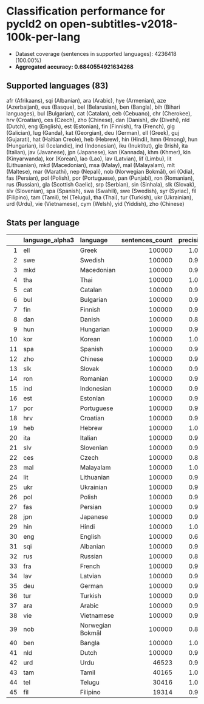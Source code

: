 # Classification performance for pycld2 on open-subtitles-v2018-100k-per-lang

- Dataset coverage (sentences in supported languages): 4236418 (100.00%)
- **Aggregated accuracy: 0.6840554921634268**

<h2 id="supported-languages">Supported languages (83)</h2>

afr (Afrikaans), sqi (Albanian), ara (Arabic), hye (Armenian), aze (Azerbaijani), eus (Basque), bel (Belarusian), ben (Bangla), bih (Bihari languages), bul (Bulgarian), cat (Catalan), ceb (Cebuano), chr (Cherokee), hrv (Croatian), ces (Czech), zho (Chinese), dan (Danish), div (Divehi), nld (Dutch), eng (English), est (Estonian), fin (Finnish), fra (French), glg (Galician), lug (Ganda), kat (Georgian), deu (German), ell (Greek), guj (Gujarati), hat (Haitian Creole), heb (Hebrew), hin (Hindi), hmn (Hmong), hun (Hungarian), isl (Icelandic), ind (Indonesian), iku (Inuktitut), gle (Irish), ita (Italian), jav (Javanese), jpn (Japanese), kan (Kannada), khm (Khmer), kin (Kinyarwanda), kor (Korean), lao (Lao), lav (Latvian), lif (Limbu), lit (Lithuanian), mkd (Macedonian), msa (Malay), mal (Malayalam), mlt (Maltese), mar (Marathi), nep (Nepali), nob (Norwegian Bokmål), ori (Odia), fas (Persian), pol (Polish), por (Portuguese), pan (Punjabi), ron (Romanian), rus (Russian), gla (Scottish Gaelic), srp (Serbian), sin (Sinhala), slk (Slovak), slv (Slovenian), spa (Spanish), swa (Swahili), swe (Swedish), syr (Syriac), fil (Filipino), tam (Tamil), tel (Telugu), tha (Thai), tur (Turkish), ukr (Ukrainian), urd (Urdu), vie (Vietnamese), cym (Welsh), yid (Yiddish), zho (Chinese)

<h2 id="metrics-per-language">Stats per language</h2>

|    | language_alpha3   | language         |   sentences_count |   precision |   recall |    f1 |    tp |    fp |      tn |    fn |
|---:|:------------------|:-----------------|------------------:|------------:|---------:|------:|------:|------:|--------:|------:|
|  1 | ell               | Greek            |            100000 |       1.000 |    0.997 | 0.998 | 99664 |    26 | 4136392 |   336 |
|  2 | swe               | Swedish          |            100000 |       0.995 |    0.632 | 0.771 | 63168 |   297 | 4136121 | 36832 |
|  3 | mkd               | Macedonian       |            100000 |       0.973 |    0.452 | 0.612 | 45227 |  1246 | 4135172 | 54773 |
|  4 | tha               | Thai             |            100000 |       1.000 |    0.961 | 0.980 | 96100 |     0 | 4136418 |  3900 |
|  5 | cat               | Catalan          |            100000 |       0.991 |    0.484 | 0.648 | 48417 |   464 | 4135954 | 51583 |
|  6 | bul               | Bulgarian        |            100000 |       0.969 |    0.570 | 0.710 | 57021 |  1805 | 4134613 | 42979 |
|  7 | fin               | Finnish          |            100000 |       0.996 |    0.747 | 0.852 | 74729 |   300 | 4136118 | 25271 |
|  8 | dan               | Danish           |            100000 |       0.873 |    0.573 | 0.659 | 57328 |  8331 | 4128087 | 42672 |
|  9 | hun               | Hungarian        |            100000 |       0.999 |    0.764 | 0.865 | 76416 |   109 | 4136309 | 23584 |
| 10 | kor               | Korean           |            100000 |       1.000 |    0.891 | 0.942 | 89101 |     0 | 4136418 | 10899 |
| 11 | spa               | Spanish          |            100000 |       0.971 |    0.648 | 0.769 | 64824 |  1918 | 4134500 | 35176 |
| 12 | zho               | Chinese          |            100000 |       0.999 |    0.684 | 0.812 | 68435 |    35 | 4136383 | 31565 |
| 13 | slk               | Slovak           |            100000 |       0.904 |    0.658 | 0.732 | 65838 |  7024 | 4129394 | 34162 |
| 14 | ron               | Romanian         |            100000 |       0.995 |    0.666 | 0.796 | 66604 |   367 | 4136051 | 33396 |
| 15 | ind               | Indonesian       |            100000 |       0.970 |    0.626 | 0.752 | 62612 |  1912 | 4134506 | 37388 |
| 16 | est               | Estonian         |            100000 |       0.993 |    0.668 | 0.797 | 66835 |   448 | 4135970 | 33165 |
| 17 | por               | Portuguese       |            100000 |       0.938 |    0.667 | 0.760 | 66656 |  4394 | 4132024 | 33344 |
| 18 | hrv               | Croatian         |            100000 |       0.968 |    0.468 | 0.625 | 46827 |  1560 | 4134858 | 53173 |
| 19 | heb               | Hebrew           |            100000 |       1.000 |    0.619 | 0.765 | 61882 |     1 | 4136417 | 38118 |
| 20 | ita               | Italian          |            100000 |       0.992 |    0.504 | 0.667 | 50426 |   396 | 4136022 | 49574 |
| 21 | slv               | Slovenian        |            100000 |       0.991 |    0.444 | 0.612 | 44391 |   384 | 4136034 | 55609 |
| 22 | ces               | Czech            |            100000 |       0.895 |    0.716 | 0.760 | 71587 |  8361 | 4128057 | 28413 |
| 23 | mal               | Malayalam        |            100000 |       1.000 |    0.977 | 0.988 | 97651 |     0 | 4136418 |  2349 |
| 24 | lit               | Lithuanian       |            100000 |       0.995 |    0.659 | 0.791 | 65892 |   340 | 4136078 | 34108 |
| 25 | ukr               | Ukrainian        |            100000 |       0.989 |    0.456 | 0.622 | 45595 |   484 | 4135934 | 54405 |
| 26 | pol               | Polish           |            100000 |       0.997 |    0.729 | 0.841 | 72937 |   221 | 4136197 | 27063 |
| 27 | fas               | Persian          |            100000 |       0.998 |    0.604 | 0.752 | 60362 |   119 | 4136299 | 39638 |
| 28 | jpn               | Japanese         |            100000 |       0.988 |    0.911 | 0.942 | 91104 |  1114 | 4135304 |  8896 |
| 29 | hin               | Hindi            |            100000 |       1.000 |    0.847 | 0.917 | 84721 |     0 | 4136418 | 15279 |
| 30 | eng               | English          |            100000 |       0.620 |    0.744 | 0.560 | 74428 | 45610 | 4090808 | 25572 |
| 31 | sqi               | Albanian         |            100000 |       0.999 |    0.708 | 0.828 | 70830 |    97 | 4136321 | 29170 |
| 32 | rus               | Russian          |            100000 |       0.821 |    0.638 | 0.666 | 63789 | 13928 | 4122490 | 36211 |
| 33 | fra               | French           |            100000 |       0.990 |    0.644 | 0.777 | 64405 |   654 | 4135764 | 35595 |
| 34 | lav               | Latvian          |            100000 |       0.995 |    0.674 | 0.802 | 67436 |   321 | 4136097 | 32564 |
| 35 | deu               | German           |            100000 |       0.991 |    0.733 | 0.840 | 73344 |   634 | 4135784 | 26656 |
| 36 | tur               | Turkish          |            100000 |       0.999 |    0.747 | 0.854 | 74678 |    92 | 4136326 | 25322 |
| 37 | ara               | Arabic           |            100000 |       0.986 |    0.653 | 0.781 | 65309 |   935 | 4135483 | 34691 |
| 38 | vie               | Vietnamese       |            100000 |       0.999 |    0.773 | 0.871 | 77288 |    59 | 4136359 | 22712 |
| 39 | nob               | Norwegian Bokmål |            100000 |       0.802 |    0.634 | 0.652 | 63433 | 15634 | 4120784 | 36567 |
| 40 | ben               | Bangla           |            100000 |       1.000 |    0.639 | 0.780 | 63868 |     0 | 4136418 | 36132 |
| 41 | nld               | Dutch            |            100000 |       0.996 |    0.676 | 0.804 | 67614 |   251 | 4136167 | 32386 |
| 42 | urd               | Urdu             |             46523 |       0.998 |    0.677 | 0.806 | 31508 |    57 | 4189838 | 15015 |
| 43 | tam               | Tamil            |             40165 |       1.000 |    0.954 | 0.976 | 38307 |     2 | 4196251 |  1858 |
| 44 | tel               | Telugu           |             30416 |       1.000 |    0.945 | 0.972 | 28732 |     0 | 4206002 |  1684 |
| 45 | fil               | Filipino         |             19314 |       0.996 |    0.550 | 0.708 | 10626 |    43 | 4217061 |  8688 |